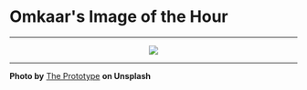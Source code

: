 # Omkaar's Image of the Hour

---

<div align="center">

<a href="https://unsplash.com/photos/a-modern-kitchen-with-minimalist-dining-area-oNUID4FVbuQ">
  <img src="https://images.unsplash.com/photo-1748679979638-e02b2df71540?crop=entropy&cs=tinysrgb&fit=max&fm=jpg&ixid=M3w3NjA2Nzh8MHwxfHJhbmRvbXx8fHx8fHx8fDE3NDk5MDI0MDB8&ixlib=rb-4.1.0&q=80&w=1080" style="max-width:100%; height:auto;">
</a>



</div>

---

**Photo by** [The Prototype](https://unsplash.com/@theprototype) **on Unsplash**
